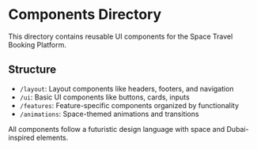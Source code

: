 # Components Directory

This directory contains reusable UI components for the Space Travel Booking Platform.

## Structure

- `/layout`: Layout components like headers, footers, and navigation
- `/ui`: Basic UI components like buttons, cards, inputs
- `/features`: Feature-specific components organized by functionality
- `/animations`: Space-themed animations and transitions

All components follow a futuristic design language with space and Dubai-inspired elements.
